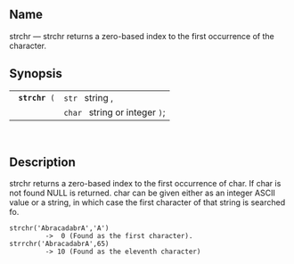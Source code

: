 <div id="fn_strchr" class="refentry">

<div class="titlepage">

</div>

<div class="refnamediv">

## Name

strchr — strchr returns a zero-based index to the first occurrence of
the character.

</div>

<div class="refsynopsisdiv">

## Synopsis

<div id="fsyn_strchr" class="funcsynopsis">

|                     |                                |
|---------------------|--------------------------------|
| ` `**`strchr`**` (` | `str ` string ,                |
|                     | `char ` string or integer `)`; |

<div class="funcprototype-spacer">

 

</div>

</div>

</div>

<div id="desc_31" class="refsect1">

## Description

strchr returns a zero-based index to the first occurrence of char. If
char is not found NULL is returned. char can be given either as an
integer ASCII value or a string, in which case the first character of
that string is searched fo.

``` screen
strchr('AbracadabrA','A')
         ->  0 (Found as the first character).
strrchr('AbracadabrA',65)
         -> 10 (Found as the eleventh character)
```

</div>

</div>

